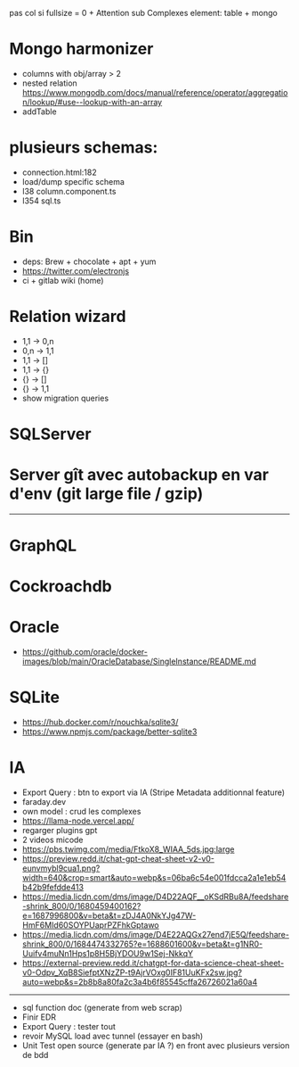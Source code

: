 pas col si fullsize = 0 + Attention sub
Complexes element: table + mongo


# Mongo harmonizer
- columns with obj/array > 2
- nested relation https://www.mongodb.com/docs/manual/reference/operator/aggregation/lookup/#use--lookup-with-an-array
- addTable

# plusieurs schemas:
- connection.html:182
- load/dump specific schema
- l38 column.component.ts
- l354 sql.ts

# Bin
- deps: Brew + chocolate + apt + yum
- https://twitter.com/electronjs
- ci + gitlab wiki (home)

# Relation wizard
- 1,1 -> 0,n
- 0,n -> 1,1
- 1,1 -> []
- 1,1 -> {}
- {} -> []
- {} -> 1,1
- show migration queries

# SQLServer

# Server gît avec autobackup en var d'env (git large file / gzip)




----------------------------------------------------------




# GraphQL

# Cockroachdb

# Oracle
- https://github.com/oracle/docker-images/blob/main/OracleDatabase/SingleInstance/README.md

# SQLite
- https://hub.docker.com/r/nouchka/sqlite3/
- https://www.npmjs.com/package/better-sqlite3

# IA
- Export Query : btn to export via IA (Stripe Metadata additionnal feature)
- faraday.dev
- own model : crud les complexes
- https://llama-node.vercel.app/
- regarger plugins gpt
- 2 videos micode
- https://pbs.twimg.com/media/FtkoX8_WIAA_5ds.jpg:large
- https://preview.redd.it/chat-gpt-cheat-sheet-v2-v0-eunvmybl9cua1.png?width=640&crop=smart&auto=webp&s=06ba6c54e001fdcca2a1e1eb54b42b9fefdde413
- https://media.licdn.com/dms/image/D4D22AQF__oKSdRBu8A/feedshare-shrink_800/0/1680459400162?e=1687996800&v=beta&t=zDJ4A0NkYJg47W-HmF6MId60SOYPUaprPZFhkGptawo
- https://media.licdn.com/dms/image/D4E22AQGx27end7jE5Q/feedshare-shrink_800/0/1684474332765?e=1688601600&v=beta&t=g1NR0-Uuifv4muNn1Hps1p8H5BjYDOU9w1Sej-NkkqY
- https://external-preview.redd.it/chatgpt-for-data-science-cheat-sheet-v0-Odpv_XqB8SiefptXNzZP-t9AjrVOxg0IF81UuKFx2sw.jpg?auto=webp&s=2b8b8a80fa2c3a4b6f85545cffa26726021a60a4




----------------------------------------------------------



- sql function doc (generate from web scrap)
- Finir EDR
- Export Query : tester tout
- revoir MySQL load avec tunnel (essayer en bash)
- Unit Test open source (generate par IA ?) en front avec plusieurs version de bdd
